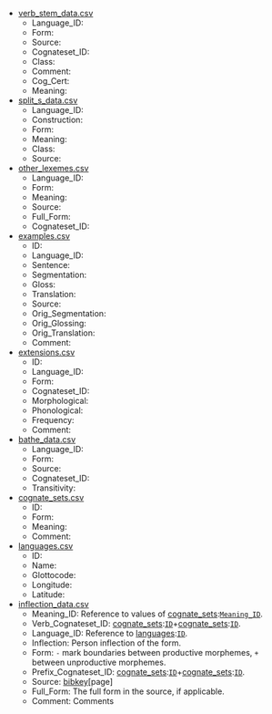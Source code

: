 * [verb_stem_data.csv](data/verb_stem_data.csv)<a name="verb_stem_data">
  * Language_ID<a name="verb_stem_data.Language_ID">: 
  * Form<a name="verb_stem_data.Form">: 
  * Source<a name="verb_stem_data.Source">: 
  * Cognateset_ID<a name="verb_stem_data.Cognateset_ID">: 
  * Class<a name="verb_stem_data.Class">: 
  * Comment<a name="verb_stem_data.Comment">: 
  * Cog_Cert<a name="verb_stem_data.Cog_Cert">: 
  * Meaning<a name="verb_stem_data.Meaning">: 
* [split_s_data.csv](data/split_s_data.csv)<a name="split_s_data">
  * Language_ID<a name="split_s_data.Language_ID">: 
  * Construction<a name="split_s_data.Construction">: 
  * Form<a name="split_s_data.Form">: 
  * Meaning<a name="split_s_data.Meaning">: 
  * Class<a name="split_s_data.Class">: 
  * Source<a name="split_s_data.Source">: 
* [other_lexemes.csv](data/other_lexemes.csv)<a name="other_lexemes">
  * Language_ID<a name="other_lexemes.Language_ID">: 
  * Form<a name="other_lexemes.Form">: 
  * Meaning<a name="other_lexemes.Meaning">: 
  * Source<a name="other_lexemes.Source">: 
  * Full_Form<a name="other_lexemes.Full_Form">: 
  * Cognateset_ID<a name="other_lexemes.Cognateset_ID">: 
* [examples.csv](data/examples.csv)<a name="examples">
  * ID<a name="examples.ID">: 
  * Language_ID<a name="examples.Language_ID">: 
  * Sentence<a name="examples.Sentence">: 
  * Segmentation<a name="examples.Segmentation">: 
  * Gloss<a name="examples.Gloss">: 
  * Translation<a name="examples.Translation">: 
  * Source<a name="examples.Source">: 
  * Orig_Segmentation<a name="examples.Orig_Segmentation">: 
  * Orig_Glossing<a name="examples.Orig_Glossing">: 
  * Orig_Translation<a name="examples.Orig_Translation">: 
  * Comment<a name="examples.Comment">: 
* [extensions.csv](data/extensions.csv)<a name="extensions">
  * ID<a name="extensions.ID">: 
  * Language_ID<a name="extensions.Language_ID">: 
  * Form<a name="extensions.Form">: 
  * Cognateset_ID<a name="extensions.Cognateset_ID">: 
  * Morphological<a name="extensions.Morphological">: 
  * Phonological<a name="extensions.Phonological">: 
  * Frequency<a name="extensions.Frequency">: 
  * Comment<a name="extensions.Comment">: 
* [bathe_data.csv](data/bathe_data.csv)<a name="bathe_data">
  * Language_ID<a name="bathe_data.Language_ID">: 
  * Form<a name="bathe_data.Form">: 
  * Source<a name="bathe_data.Source">: 
  * Cognateset_ID<a name="bathe_data.Cognateset_ID">: 
  * Transitivity<a name="bathe_data.Transitivity">: 
* [cognate_sets.csv](data/cognate_sets.csv)<a name="cognate_sets">
  * ID<a name="cognate_sets.ID">: 
  * Form<a name="cognate_sets.Form">: 
  * Meaning<a name="cognate_sets.Meaning">: 
  * Comment<a name="cognate_sets.Comment">: 
* [languages.csv](data/languages.csv)<a name="languages">
  * ID<a name="languages.ID">: 
  * Name<a name="languages.Name">: 
  * Glottocode<a name="languages.Glottocode">: 
  * Longitude<a name="languages.Longitude">: 
  * Latitude<a name="languages.Latitude">: 
* [inflection_data.csv](data/inflection_data.csv)<a name="inflection_data">
  * Meaning_ID<a name="inflection_data.Meaning_ID">: Reference to values of [cognate_sets](#cognate_sets):[`Meaning_ID`](#cognate_sets.Meaning_ID).
  * Verb_Cognateset_ID<a name="inflection_data.Verb_Cognateset_ID">: [cognate_sets](#cognate_sets):[`ID`](#cognate_sets.ID)+[cognate_sets](#cognate_sets):[`ID`](#cognate_sets.ID).
  * Language_ID<a name="inflection_data.Language_ID">: Reference to [languages](#languages):[`ID`](#languages.ID).
  * Inflection<a name="inflection_data.Inflection">: Person inflection of the form.
  * Form<a name="inflection_data.Form">: `-` mark boundaries between productive morphemes, `+` between unproductive morphemes.
  * Prefix_Cognateset_ID<a name="inflection_data.Prefix_Cognateset_ID">: [cognate_sets](#cognate_sets):[`ID`](#cognate_sets.ID)+[cognate_sets](#cognate_sets):[`ID`](#cognate_sets.ID).
  * Source<a name="inflection_data.Source">: [bibkey](data/cldf/references.bib)[page]
  * Full_Form<a name="inflection_data.Full_Form">: The full form in the source, if applicable.
  * Comment<a name="inflection_data.Comment">: Comments

